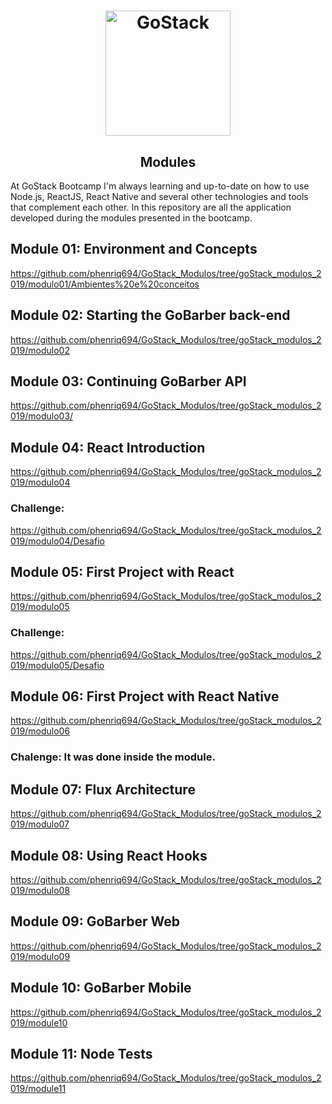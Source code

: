 <h1 align="center">
    <img alt="GoStack" src="https://rocketseat-cdn.s3-sa-east-1.amazonaws.com/bootcamp-header.png" width="200px" />
</h1>

<h2 align="center">
  Modules
</h2>

At GoStack Bootcamp I'm always learning and up-to-date on how to use Node.js, ReactJS, React Native and several other technologies and tools that complement each other. In this repository are all the application developed during the modules presented in the bootcamp.

## Module 01: Environment and Concepts
https://github.com/phenriq694/GoStack_Modulos/tree/goStack_modulos_2019/modulo01/Ambientes%20e%20conceitos

## Module 02: Starting the GoBarber back-end 
https://github.com/phenriq694/GoStack_Modulos/tree/goStack_modulos_2019/modulo02

## Module 03: Continuing GoBarber API 
https://github.com/phenriq694/GoStack_Modulos/tree/goStack_modulos_2019/modulo03/

## Module 04: React Introduction
https://github.com/phenriq694/GoStack_Modulos/tree/goStack_modulos_2019/modulo04

### Challenge:
https://github.com/phenriq694/GoStack_Modulos/tree/goStack_modulos_2019/modulo04/Desafio

## Module 05: First Project with React
https://github.com/phenriq694/GoStack_Modulos/tree/goStack_modulos_2019/modulo05

### Challenge:
https://github.com/phenriq694/GoStack_Modulos/tree/goStack_modulos_2019/modulo05/Desafio

## Module 06: First Project with React Native
https://github.com/phenriq694/GoStack_Modulos/tree/goStack_modulos_2019/modulo06

### Chalenge: It was done inside the module.

## Module 07: Flux Architecture
https://github.com/phenriq694/GoStack_Modulos/tree/goStack_modulos_2019/modulo07

## Module 08: Using React Hooks
https://github.com/phenriq694/GoStack_Modulos/tree/goStack_modulos_2019/modulo08

## Module 09: GoBarber Web
https://github.com/phenriq694/GoStack_Modulos/tree/goStack_modulos_2019/modulo09

## Module 10: GoBarber Mobile
https://github.com/phenriq694/GoStack_Modulos/tree/goStack_modulos_2019/module10

## Module 11: Node Tests
https://github.com/phenriq694/GoStack_Modulos/tree/goStack_modulos_2019/module11